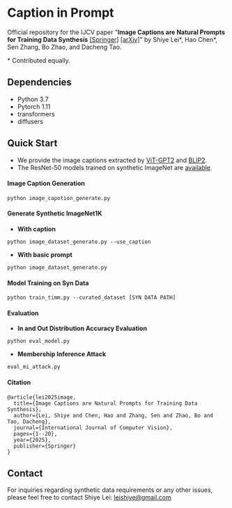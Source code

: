 # Caption in Prompt

Official repository for the IJCV paper "**Image Captions are Natural Prompts for Training Data Synthesis** [[Springer]](https://link.springer.com/article/10.1007/s11263-025-02436-0) [[arXiv]](https://arxiv.org/pdf/2307.08526)" by Shiye Lei\*, Hao Chen\*, Sen Zhang, Bo Zhao, and Dacheng Tao. 

\* Contributed equally.

## Dependencies

- Python 3.7
- Pytorch 1.11
- transformers
- diffusers

## Quick Start

- We provide the image captions extracted by [ViT-GPT2](https://github.com/LeavesLei/Caption_in_Prompt/blob/main/imagenet_caption_vit-gpt2.zip) and [BLIP2](https://github.com/LeavesLei/Caption_in_Prompt/blob/main/imagenet_caption_blip2.zip).
- The ResNet-50 models trained on synthetic ImageNet are [available](https://unisydneyedu-my.sharepoint.com/:u:/g/personal/slei5230_uni_sydney_edu_au/EQxATumNWb9GhcbXp9XdDiQBjQSEgnuZ2tWRsk0R-yXPbw?e=PhO0Ff).
  
#### Image Caption Generation
`python image_capotion_generate.py`

#### Generate Synthetic ImageNet1K
- **With caption**

`python image_dataset_generate.py --use_caption`
- **With basic prompt**

`python image_dataset_generate.py`

#### Model Training on Syn Data
`python train_timm.py --curated_dataset [SYN DATA PATH]`

#### Evaluation

- **In and Out Distribution Accuracy Evaluation**
  
`python eval_model.py`

- **Membership Inference Attack**

`eval_mi_attack.py`

#### Citation
```
@article{lei2025image,
  title={Image Captions are Natural Prompts for Training Data Synthesis},
  author={Lei, Shiye and Chen, Hao and Zhang, Sen and Zhao, Bo and Tao, Dacheng},
  journal={International Journal of Computer Vision},
  pages={1--20},
  year={2025},
  publisher={Springer}
}
```
## Contact

For inquiries regarding synthetic data requirements or any other issues, please feel free to contact Shiye Lei: [leishiye@gmail.com](mailto:leishiye@gmail.com)
